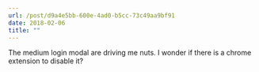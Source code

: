 ```yaml
---
url: /post/d9a4e5bb-600e-4ad0-b5cc-73c49aa9bf91
date: 2018-02-06
title: ""
---
```


The medium login modal are driving me nuts. I wonder if there is a chrome extension to disable it?